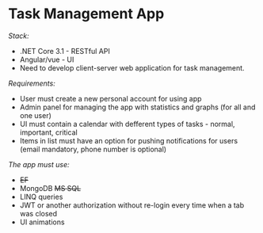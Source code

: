 # Task Management App

*Stack:*
- .NET Core 3.1 - RESTful API
- Angular/vue - UI
- Need to develop client-server web application for task management.

*Requirements:*
- User must create a new personal account for using app
- Admin panel for managing the app with statistics and graphs (for all and one user)
- UI must contain a calendar with defferent types of tasks - normal, important, critical
- Items in list must have an option for pushing notifications for users (email mandatory, phone number is optional)

*The app must use:*
- ~~EF~~
- MongoDB ~~MS SQL~~
- LINQ queries
- JWT or another authorization without re-login every time when a tab was closed
- UI animations